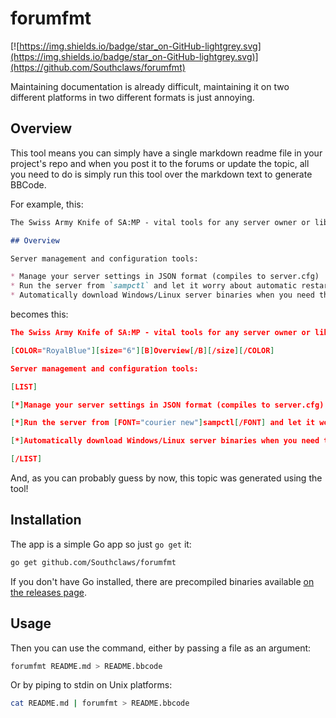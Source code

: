 # forumfmt

[![https://img.shields.io/badge/star_on-GitHub-lightgrey.svg](https://img.shields.io/badge/star_on-GitHub-lightgrey.svg)](https://github.com/Southclaws/forumfmt)

Maintaining documentation is already difficult, maintaining it on two different platforms in two different formats is just annoying.

## Overview

This tool means you can simply have a single markdown readme file in your project's repo and when you post it to the forums or update the topic, all you need to do is simply run this tool over the markdown text to generate BBCode.

For example, this:

```markdown
The Swiss Army Knife of SA:MP - vital tools for any server owner or library maintainer.

## Overview

Server management and configuration tools:

* Manage your server settings in JSON format (compiles to server.cfg)
* Run the server from `sampctl` and let it worry about automatic restarts
* Automatically download Windows/Linux server binaries when you need them
```

becomes this:

```json
The Swiss Army Knife of SA:MP - vital tools for any server owner or library maintainer.

[COLOR="RoyalBlue"][size="6"][B]Overview[/B][/size][/COLOR]

Server management and configuration tools:

[LIST]

[*]Manage your server settings in JSON format (compiles to server.cfg)

[*]Run the server from [FONT="courier new"]sampctl[/FONT] and let it worry about automatic restarts

[*]Automatically download Windows/Linux server binaries when you need them

[/LIST]
```

And, as you can probably guess by now, this topic was generated using the tool!

## Installation

The app is a simple Go app so just `go get` it:

```bash
go get github.com/Southclaws/forumfmt
```

If you don't have Go installed, there are precompiled binaries available [on the releases page](https://github.com/Southclaws/forumfmt/releases).

## Usage

Then you can use the command, either by passing a file as an argument:

```bash
forumfmt README.md > README.bbcode
```

Or by piping to stdin on Unix platforms:

```bash
cat README.md | forumfmt > README.bbcode
```
